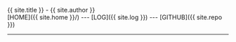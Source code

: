 ---
---
{{ site.title }} - {{ site.author }}
<br>
[HOME]({{ site.home }}/) --- [LOG]({{ site.log }}) --- [GITHUB]({{ site.repo }})
<br>
<hr>
